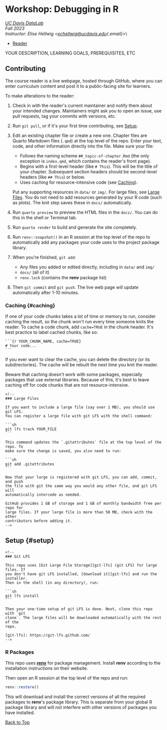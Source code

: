 # Workshop: Debugging in R

[*UC Davis DataLab*](https://datalab.ucdavis.edu/)\
*Fall 2023*\
*Instructor: Elise Hellwig \<[echellwig@ucdavis.edu](mailto:echellwigL@ucdavis.edu){.email}\>*\

-   [Reader](https://d-rug.github.io/debugging_in_R/)

YOUR DESCRIPTION, LEARNING GOALS, PREREQUISITES, ETC

## Contributing

The course reader is a live webpage, hosted through GitHub, where you can enter curriculum content and post it to a public-facing site for learners.

To make alterations to the reader:

1.  Check in with the reader's current maintainer and notify them about your intended changes. Maintainers might ask you to open an issue, use pull requests, tag your commits with versions, etc.

2.  Run `git pull`, or if it's your first time contributing, see [Setup](#setup).

3.  Edit an existing chapter file or create a new one. Chapter files are Quarto Markdown files (`.qmd`) at the top level of the repo. Enter your text, code, and other information directly into the file. Make sure your file:

    -   Follows the naming scheme `##_topic-of-chapter.Rmd` (the only exception is `index.qmd`, which contains the reader's front page).
    -   Begins with a first-level header (like `# This`). This will be the title of your chapter. Subsequent section headers should be second-level headers (like `## This`) or below.
    -   Uses caching for resource-intensive code (see [Caching](#caching)).

    Put any supporting resources in `data/` or `img/`. For large files, see [Large Files](#large-files). You do not need to add resources generated by your R code (such as plots). The knit step saves these in `docs/` automatically.

4.  Run `quarto preview` to preview the HTML files in the `docs/`. You can do this in the shell or Terminal tab.

5.  Run `quarto render` to build and generate the site completely.

6.  Run `renv::snapshot()` in an R session at the top level of the repo to automatically add any packages your code uses to the project package library.

7.  When you're finished, `git add`:

    -   Any files you added or edited directly, including in `data/` and `img/`
    -   `docs/` (all of it)
    -   `renv.lock` (contains the **renv** package list)

<!-- `.gitattributes` (contains the Git LFS file list)-->

 8. Then `git commit` and `git push`. The live web page will update automatically after 1-10 minutes.

### Caching {#caching}

If one of your code chunks takes a lot of time or memory to run, consider caching the result, so the chunk won't run every time someone knits the reader. To cache a code chunk, add `cache=TRUE` in the chunk header. It's best practice to label cached chunks, like so:

````         
```{r YOUR_CHUNK_NAME, cache=TRUE}
# Your code...
```
````

If you ever want to clear the cache, you can delete the directory (or its subdirectories). The cache will be rebuilt the next time you knit the reader.

Beware that caching doesn't work with some packages, especially packages that use external libraries. Because of this, it's best to leave caching off for code chunks that are not resource-intensive.

````{=html}
<!--
### Large Files

If you want to include a large file (say over 1 MB), you should use git LFS.
You can register a large file with git LFS with the shell command:

```sh
git lfs track YOUR_FILE
```

This command updates the `.gitattributes` file at the top level of the repo. To
make sure the change is saved, you also need to run:

```sh
git add .gitattributes
```

Now that your large is registered with git LFS, you can add, commit, and push
the file with git the same way you would any other file, and git LFS will
automatically intercede as needed.

GitHub provides 1 GB of storage and 1 GB of monthly bandwidth free per repo for
large files. If your large file is more than 50 MB, check with the other
contributors before adding it.
-->
````

## Setup {#setup}

````{=html}
<!--
### Git LFS

This repo uses [Git Large File Storage][git-lfs] (git LFS) for large files. If
you don't have git LFS installed, [download it][git-lfs] and run the installer.
Then in the shell (in any directory), run:

```sh
git lfs install
```

Then your one-time setup of git LFS is done. Next, clone this repo with `git
clone`. The large files will be downloaded automatically with the rest of the
repo.

[git-lfs]: https://git-lfs.github.com/
-->
````

### R Packages

This repo uses [**renv**](https://rstudio.github.io/renv/) for package management. Install **renv** according to the installation instructions on their website.

Then open an R session at the top level of the repo and run:

``` r
renv::restore()
```

This will download and install the correct versions of all the required packages to **renv**'s package library. This is separate from your global R package library and will not interfere with other versions of packages you have installed.

[Back to Top](#top)
